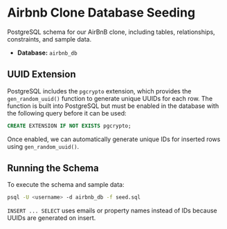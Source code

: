 # Airbnb Clone Database Seeding

PostgreSQL schema for our AirBnB clone, including tables, relationships, constraints, and sample data.

- **Database:** `airbnb_db` 

## UUID Extension

PostgreSQL includes the `pgcrypto` extension, which provides the `gen_random_uuid()` function to generate unique UUIDs for each row. The function is built into PostgreSQL but must be enabled in the database with the following query before it can be used:

```sql
CREATE EXTENSION IF NOT EXISTS pgcrypto;
```

Once enabled, we can automatically generate unique IDs for inserted rows using `gen_random_uuid()`.

## Running the Schema

To execute the schema and sample data:

```bash
psql -U <username> -d airbnb_db -f seed.sql
```

`INSERT ... SELECT` uses emails or property names instead of IDs because UUIDs are generated on insert.
